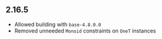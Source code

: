 ## 2.16.5
* Allowed building with `base-4.8.0.0`
* Removed unneeded `Monoid` constraints on `OneT` instances
